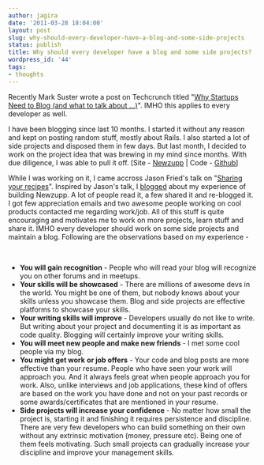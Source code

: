 ```yaml
---
author: jagira
date: '2011-03-28 18:04:00'
layout: post
slug: why-should-every-developer-have-a-blog-and-some-side-projects
status: publish
title: Why should every developer have a blog and some side projects?
wordpress_id: '44'
tags:
- thoughts
---
```


Recently Mark Suster wrote a post on Techcrunch titled
"[Why Startups Need to Blog (and what to talk about …)](http://techcrunch.com/2011/03/27/why-startups-need-to-blog-and-what-to-talk-about/)".
IMHO this applies to every developer as well.

I have been blogging since last 10 months. I started it without any
reason and kept on posting random stuff, mostly about Rails. I also
started a lot of side projects and disposed them in few days. But
last month, I decided to work on the project idea that was brewing
in my mind since months. With due diligence, I was able to pull it
off. \[Site - [Newzupp](http://newzupp.com "Newzupp") | Code -
[Github](http://github.com/jagira/newzupp "Newzupp - Source")\]

While I was working on it, I came accross Jason Fried's talk on
"[Sharing your recipes](http://www.youtube.com/watch?v=Ks2saa38Id4)". Inspired
by Jason's talk, I
[blogged](http://jigarpatel.in/how-i-built-newzupp-in-30-hours)
about my experience of building Newzupp. A lot of people read it, a
few shared it and re-blogged it. I got few appreciation emails and
two awesome people working on cool products contacted me regarding
work/job. All of this stuff is quite encouraging and motivates me
to work on more projects, learn stuff and share it. IMHO every
developer should work on some side projects and maintain a blog.
Following are the observations based on my experience -

 

-   **You will gain recognition** - People who will read your blog
    will recognize you on other forums and in meetups.
-   **Your skills will be showcased** - There are millions of
    awesome devs in the world. You might be one of them, but nobody
    knows about your skills unless you showcase them. Blog and side
    projects are effective platforms to showcase your skills.
-   **Your writing skills will improve** - Developers usually do
    not like to write. But writing about your project and documenting
    it is as important as code quality. Blogging will certainly improve
    your writing skills.
-   **You will meet new people and make new friends** - I met some
    cool people via my blog.
-   **You might get work** **or job offers** - Your code and blog
    posts are more effective than your resume. People who have seen
    your work will approach you. And it always feels great when people
    approach you for work. Also, unlike interviews and job
    applications, these kind of offers are based on the work you have
    done and not on your past records or some awards/certificates that
    are mentioned in your resume.
-   **Side projects will increase your confidence** - No matter how
    small the project is, starting it and finishing it requires
    persistence and discipline. There are very few developers who can
    build something on their own without any extrinsic motivation
    (money, pressure etc). Being one of them feels motivating. Such
    small projects can gradually increase your discipline and improve
    your management skills.

 



 



